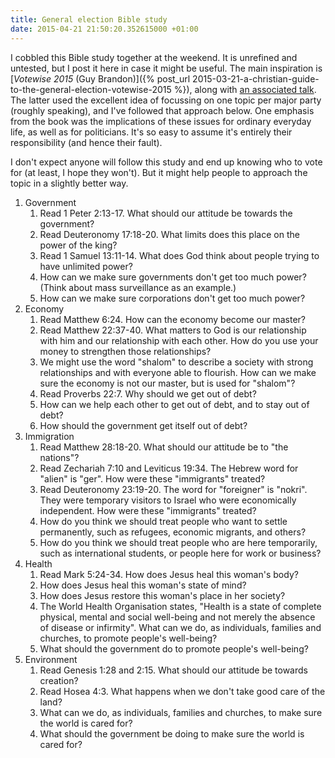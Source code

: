 ```yaml
---
title: General election Bible study
date: 2015-04-21 21:50:20.352615000 +01:00
---
```

I cobbled this Bible study together at the weekend. It is unrefined and untested, but I post it here in case it might be useful. The main inspiration is [_Votewise 2015_ (Guy Brandon)]({% post_url 2015-03-21-a-christian-guide-to-the-general-election-votewise-2015 %}), along with [an associated talk](https://www.youtube.com/watch?v=3qi_sFK4a9g). The latter used the excellent idea of focussing on one topic per major party (roughly speaking), and I've followed that approach below. One emphasis from the book was the implications of these issues for ordinary everyday life, as well as for politicians. It's so easy to assume it's entirely their responsibility (and hence their fault).

I don't expect anyone will follow this study and end up knowing who to vote for (at least, I hope they won't). But it might help people to approach the topic in a slightly better way.

1. Government
   1. Read 1 Peter 2:13-17. What should our attitude be towards the government?
   1. Read Deuteronomy 17:18-20. What limits does this place on the power of the king?
   1. Read 1 Samuel 13:11-14. What does God think about people trying to have unlimited power?
   1. How can we make sure governments don't get too much power? (Think about mass surveillance as an example.)
   1. How can we make sure corporations don't get too much power?
1. Economy
   1. Read Matthew 6:24. How can the economy become our master?
   1. Read Matthew 22:37-40. What matters to God is our relationship with him and our relationship with each other. How do you use your money to strengthen those relationships?
   1. We might use the word "shalom" to describe a society with strong relationships and with everyone able to flourish. How can we make sure the economy is not our master, but is used for "shalom"?
   1. Read Proverbs 22:7. Why should we get out of debt?
   1. How can we help each other to get out of debt, and to stay out of debt?
   1. How should the government get itself out of debt?
1. Immigration
   1. Read Matthew 28:18-20. What should our attitude be to "the nations"?
   1. Read Zechariah 7:10 and Leviticus 19:34. The Hebrew word for "alien" is "ger". How were these "immigrants" treated?
   1. Read Deuteronomy 23:19-20. The word for "foreigner" is "nokri". They were temporary visitors to Israel who were economically independent. How were these "immigrants" treated?
   1. How do you think we should treat people who want to settle permanently, such as refugees, economic migrants, and others?
   1. How do you think we should treat people who are here temporarily, such as international students, or people here for work or business?
1. Health
   1. Read Mark 5:24-34. How does Jesus heal this woman's body?
   1. How does Jesus heal this woman's state of mind?
   1. How does Jesus restore this woman's place in her society?
   1. The World Health Organisation states, "Health is a state of complete physical, mental and social well-being and not merely the absence of disease or infirmity". What can we do, as individuals, families and churches, to promote people's well-being?
   1. What should the government do to promote people's well-being?
1. Environment
   1. Read Genesis 1:28 and 2:15. What should our attitude be towards creation?
   1. Read Hosea 4:3. What happens when we don't take good care of the land?
   1. What can we do, as individuals, families and churches, to make sure the world is cared for?
   1. What should the government be doing to make sure the world is cared for?
